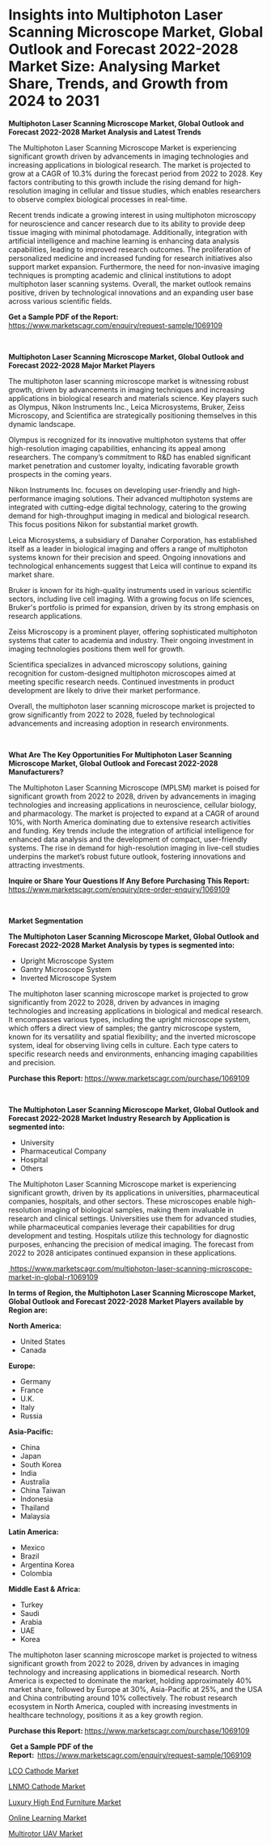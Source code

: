 <p><h1>Insights into Multiphoton Laser Scanning Microscope Market, Global Outlook and Forecast 2022-2028 Market Size: Analysing Market Share, Trends, and Growth from 2024 to 2031</h1></p><p><strong>Multiphoton Laser Scanning Microscope Market, Global Outlook and Forecast 2022-2028 Market Analysis and Latest Trends</strong></p>
<p><p>The Multiphoton Laser Scanning Microscope Market is experiencing significant growth driven by advancements in imaging technologies and increasing applications in biological research. The market is projected to grow at a CAGR of 10.3% during the forecast period from 2022 to 2028. Key factors contributing to this growth include the rising demand for high-resolution imaging in cellular and tissue studies, which enables researchers to observe complex biological processes in real-time.</p><p>Recent trends indicate a growing interest in using multiphoton microscopy for neuroscience and cancer research due to its ability to provide deep tissue imaging with minimal photodamage. Additionally, integration with artificial intelligence and machine learning is enhancing data analysis capabilities, leading to improved research outcomes. The proliferation of personalized medicine and increased funding for research initiatives also support market expansion. Furthermore, the need for non-invasive imaging techniques is prompting academic and clinical institutions to adopt multiphoton laser scanning systems. Overall, the market outlook remains positive, driven by technological innovations and an expanding user base across various scientific fields.</p></p>
<p><strong>Get a Sample PDF of the Report:&nbsp;</strong> <a href="https://www.marketscagr.com/enquiry/request-sample/1069109">https://www.marketscagr.com/enquiry/request-sample/1069109</a></p>
<p>&nbsp;</p>
<p><strong>Multiphoton Laser Scanning Microscope Market, Global Outlook and Forecast 2022-2028 Major Market Players</strong></p>
<p><p>The multiphoton laser scanning microscope market is witnessing robust growth, driven by advancements in imaging techniques and increasing applications in biological research and materials science. Key players such as Olympus, Nikon Instruments Inc., Leica Microsystems, Bruker, Zeiss Microscopy, and Scientifica are strategically positioning themselves in this dynamic landscape.</p><p>Olympus is recognized for its innovative multiphoton systems that offer high-resolution imaging capabilities, enhancing its appeal among researchers. The company’s commitment to R&D has enabled significant market penetration and customer loyalty, indicating favorable growth prospects in the coming years.</p><p>Nikon Instruments Inc. focuses on developing user-friendly and high-performance imaging solutions. Their advanced multiphoton systems are integrated with cutting-edge digital technology, catering to the growing demand for high-throughput imaging in medical and biological research. This focus positions Nikon for substantial market growth.</p><p>Leica Microsystems, a subsidiary of Danaher Corporation, has established itself as a leader in biological imaging and offers a range of multiphoton systems known for their precision and speed. Ongoing innovations and technological enhancements suggest that Leica will continue to expand its market share.</p><p>Bruker is known for its high-quality instruments used in various scientific sectors, including live cell imaging. With a growing focus on life sciences, Bruker's portfolio is primed for expansion, driven by its strong emphasis on research applications.</p><p>Zeiss Microscopy is a prominent player, offering sophisticated multiphoton systems that cater to academia and industry. Their ongoing investment in imaging technologies positions them well for growth.</p><p>Scientifica specializes in advanced microscopy solutions, gaining recognition for custom-designed multiphoton microscopes aimed at meeting specific research needs. Continued investments in product development are likely to drive their market performance.</p><p>Overall, the multiphoton laser scanning microscope market is projected to grow significantly from 2022 to 2028, fueled by technological advancements and increasing adoption in research environments.</p></p>
<p>&nbsp;</p>
<p><strong>What Are The Key Opportunities For Multiphoton Laser Scanning Microscope Market, Global Outlook and Forecast 2022-2028 Manufacturers?</strong></p>
<p><p>The Multiphoton Laser Scanning Microscope (MPLSM) market is poised for significant growth from 2022 to 2028, driven by advancements in imaging technologies and increasing applications in neuroscience, cellular biology, and pharmacology. The market is projected to expand at a CAGR of around 10%, with North America dominating due to extensive research activities and funding. Key trends include the integration of artificial intelligence for enhanced data analysis and the development of compact, user-friendly systems. The rise in demand for high-resolution imaging in live-cell studies underpins the market’s robust future outlook, fostering innovations and attracting investments.</p></p>
<p><strong>Inquire or Share Your Questions If Any Before Purchasing This Report:</strong> <a href="https://www.marketscagr.com/enquiry/pre-order-enquiry/1069109">https://www.marketscagr.com/enquiry/pre-order-enquiry/1069109</a></p>
<p>&nbsp;</p>
<p><strong>Market Segmentation</strong></p>
<p><strong>The Multiphoton Laser Scanning Microscope Market, Global Outlook and Forecast 2022-2028 Market Analysis by types is segmented into:</strong></p>
<p><ul><li>Upright Microscope System</li><li>Gantry Microscope System</li><li>Inverted Microscope System</li></ul></p>
<p><p>The multiphoton laser scanning microscope market is projected to grow significantly from 2022 to 2028, driven by advances in imaging technologies and increasing applications in biological and medical research. It encompasses various types, including the upright microscope system, which offers a direct view of samples; the gantry microscope system, known for its versatility and spatial flexibility; and the inverted microscope system, ideal for observing living cells in culture. Each type caters to specific research needs and environments, enhancing imaging capabilities and precision.</p></p>
<p><strong>Purchase this Report:&nbsp;</strong><a href="https://www.marketscagr.com/purchase/1069109">https://www.marketscagr.com/purchase/1069109</a></p>
<p>&nbsp;</p>
<p><strong>The Multiphoton Laser Scanning Microscope Market, Global Outlook and Forecast 2022-2028 Market Industry Research by Application is segmented into:</strong></p>
<p><ul><li>University</li><li>Pharmaceutical Company</li><li>Hospital</li><li>Others</li></ul></p>
<p><p>The Multiphoton Laser Scanning Microscope market is experiencing significant growth, driven by its applications in universities, pharmaceutical companies, hospitals, and other sectors. These microscopes enable high-resolution imaging of biological samples, making them invaluable in research and clinical settings. Universities use them for advanced studies, while pharmaceutical companies leverage their capabilities for drug development and testing. Hospitals utilize this technology for diagnostic purposes, enhancing the precision of medical imaging. The forecast from 2022 to 2028 anticipates continued expansion in these applications.</p></p>
<p><a href="https://www.marketscagr.com/multiphoton-laser-scanning-microscope-market-in-global-r1069109">&nbsp;https://www.marketscagr.com/multiphoton-laser-scanning-microscope-market-in-global-r1069109</a></p>
<p><strong>In terms of Region, the Multiphoton Laser Scanning Microscope Market, Global Outlook and Forecast 2022-2028 Market Players available by Region are:</strong></p>
<p>
    <p> <strong> North America: </strong>
        <ul>
            <li>United States</li>
            <li>Canada</li>
        </ul>
        </p> 
    <p> <strong> Europe: </strong>
        <ul>
            <li>Germany</li>
            <li>France</li>
            <li>U.K.</li>
            <li>Italy</li>
            <li>Russia</li>
        </ul>
        </p> 
    <p> <strong> Asia-Pacific: </strong>
        <ul>
            <li>China</li>
            <li>Japan</li>
            <li>South Korea</li>
            <li>India</li>
            <li>Australia</li>
            <li>China Taiwan</li>
            <li>Indonesia</li>
            <li>Thailand</li>
            <li>Malaysia</li>
        </ul>
        </p> 
    <p> <strong> Latin America: </strong>
        <ul>
            <li>Mexico</li>
            <li>Brazil</li>
            <li>Argentina Korea</li>
            <li>Colombia</li>
        </ul>
        </p> 
    <p> <strong> Middle East & Africa: </strong>
        <ul>
            <li>Turkey</li>
            <li>Saudi</li>
            <li>Arabia</li>
            <li>UAE</li>
            <li>Korea</li>
        </ul>
    </p>
    </p>
<p><p>The multiphoton laser scanning microscope market is projected to witness significant growth from 2022 to 2028, driven by advances in imaging technology and increasing applications in biomedical research. North America is expected to dominate the market, holding approximately 40% market share, followed by Europe at 30%, Asia-Pacific at 25%, and the USA and China contributing around 10% collectively. The robust research ecosystem in North America, coupled with increasing investments in healthcare technology, positions it as a key growth region.</p></p>
<p><strong>Purchase this Report: </strong><a href="https://www.marketscagr.com/purchase/1069109">https://www.marketscagr.com/purchase/1069109</a></p>
<p>&nbsp;<strong>Get a Sample PDF of the Report:&nbsp;&nbsp;</strong><a href="https://www.marketscagr.com/enquiry/request-sample/1069109">https://www.marketscagr.com/enquiry/request-sample/1069109</a></p>
<p><strong></strong></p>
<p><p><a href="https://issuu.com/reportprime-2/docs/lco-cathode-market-size-2030.pptx_8d4f80596554bc">LCO Cathode Market</a></p><p><a href="https://issuu.com/reportprime-2/docs/lnmo-cathode-market-size-2030.pptx_6d5cf8d444d38f">LNMO Cathode Market</a></p><p><a href="https://medium.com/@candicecromwelld63/the-luxury-high-end-furniture-market-decisions-are-mostly-driven-by-resource-optimization-and-4a224370673a">Luxury High End Furniture Market</a></p><p><a href="https://www.linkedin.com/pulse/online-learning-market-segmentation-geographical-regions-forcast-nskif?trackingId=XN8yabUwQLyRwFnJf6qaoQ%3D%3D">Online Learning Market</a></p><p><a href="https://www.linkedin.com/pulse/what-current-future-prospects-multirotor-uav-market-analysis-junwc?trackingId=vOV9CXW6RhqtlmVZ3humYA%3D%3D">Multirotor UAV Market</a></p></p>